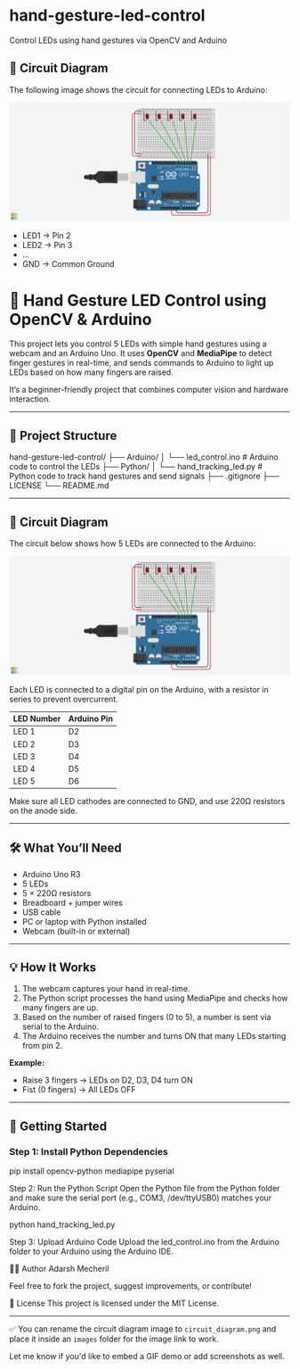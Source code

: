 # hand-gesture-led-control
Control LEDs using hand gestures via OpenCV and Arduino

## 🔌 Circuit Diagram

The following image shows the circuit for connecting LEDs to Arduino:

![Circuit Diagram](hand-gesture-led-control/Images/circuit_diagram.png)

- LED1 → Pin 2  
- LED2 → Pin 3  
- ...  
- GND → Common Ground

# 🤚 Hand Gesture LED Control using OpenCV & Arduino

This project lets you control 5 LEDs with simple hand gestures using a webcam and an Arduino Uno. It uses **OpenCV** and **MediaPipe** to detect finger gestures in real-time, and sends commands to Arduino to light up LEDs based on how many fingers are raised.

It’s a beginner-friendly project that combines computer vision and hardware interaction.

---

## 📁 Project Structure


hand-gesture-led-control/
├── Arduino/
│ └── led_control.ino # Arduino code to control the LEDs
├── Python/
│ └── hand_tracking_led.py # Python code to track hand gestures and send signals
├── .gitignore
├── LICENSE
└── README.md



---

## 🔌 Circuit Diagram

The circuit below shows how 5 LEDs are connected to the Arduino:

![Circuit Diagram](images/circuit_diagram.png)

Each LED is connected to a digital pin on the Arduino, with a resistor in series to prevent overcurrent.

| LED Number | Arduino Pin |
|------------|-------------|
| LED 1      | D2          |
| LED 2      | D3          |
| LED 3      | D4          |
| LED 4      | D5          |
| LED 5      | D6          |

Make sure all LED cathodes are connected to GND, and use 220Ω resistors on the anode side.

---

## 🛠 What You’ll Need

- Arduino Uno R3
- 5 LEDs
- 5 × 220Ω resistors
- Breadboard + jumper wires
- USB cable
- PC or laptop with Python installed
- Webcam (built-in or external)

---

## 💡 How It Works

1. The webcam captures your hand in real-time.
2. The Python script processes the hand using MediaPipe and checks how many fingers are up.
3. Based on the number of raised fingers (0 to 5), a number is sent via serial to the Arduino.
4. The Arduino receives the number and turns ON that many LEDs starting from pin 2.

**Example:**
- Raise 3 fingers → LEDs on D2, D3, D4 turn ON  
- Fist (0 fingers) → All LEDs OFF

---

## 🧪 Getting Started

### Step 1: Install Python Dependencies

pip install opencv-python mediapipe pyserial


Step 2: Run the Python Script
Open the Python file from the Python folder and make sure the serial port (e.g., COM3, /dev/ttyUSB0) matches your Arduino.


python hand_tracking_led.py


Step 3: Upload Arduino Code
Upload the led_control.ino from the Arduino folder to your Arduino using the Arduino IDE.


👨‍💻 Author
Adarsh Mecheril

Feel free to fork the project, suggest improvements, or contribute!


📄 License
This project is licensed under the MIT License.

---

✅ You can rename the circuit diagram image to `circuit_diagram.png` and place it inside an `images` folder for the image link to work.

Let me know if you'd like to embed a GIF demo or add screenshots as well.

















